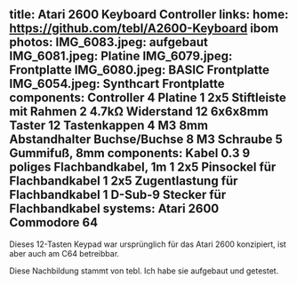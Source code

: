 title: Atari 2600 Keyboard Controller
links:
    home: https://github.com/tebl/A2600-Keyboard
    ibom
photos:
    IMG_6083.jpeg: aufgebaut
    IMG_6081.jpeg: Platine
    IMG_6079.jpeg: Frontplatte
    IMG_6080.jpeg: BASIC Frontplatte
    IMG_6054.jpeg: Synthcart Frontplatte
components: Controller
    4 Platine
    1 2x5 Stiftleiste mit Rahmen
    2 4.7kΩ Widerstand
    12 6x6x8mm Taster
    12 Tastenkappen
    4 M3 8mm Abstandhalter Buchse/Buchse
    8 M3 Schraube
    5 Gummifuß, 8mm
components: Kabel
    0.3 9 poliges Flachbandkabel, 1m
    1 2x5 Pinsockel für Flachbandkabel
    1 2x5 Zugentlastung für Flachbandkabel
    1 D-Sub-9 Stecker für Flachbandkabel
systems:
    Atari 2600
    Commodore 64
---
Dieses 12-Tasten Keypad war ursprünglich für das Atari 2600 konzipiert, ist aber auch am C64 betreibbar.

Diese Nachbildung stammt von tebl. Ich habe sie aufgebaut und getestet.
